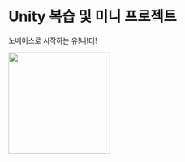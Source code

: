# Unity 복습 및 미니 프로젝트
노베이스로 시작하는 유!니!티!

<img src="https://user-images.githubusercontent.com/87340601/157172162-1b40a5c0-dfef-49e1-91ce-8ea647acf36c.gif" width="200" height="200">
